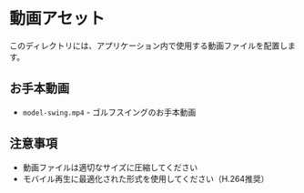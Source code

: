 # 動画アセット

このディレクトリには、アプリケーション内で使用する動画ファイルを配置します。

## お手本動画
- `model-swing.mp4` - ゴルフスイングのお手本動画

## 注意事項
- 動画ファイルは適切なサイズに圧縮してください
- モバイル再生に最適化された形式を使用してください（H.264推奨）